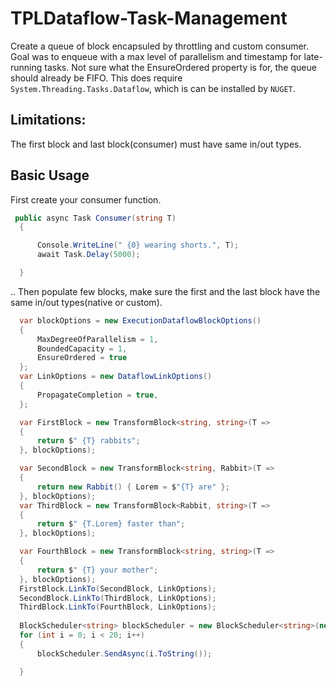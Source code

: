# TPLDataflow-Task-Management
Create a queue of block encapsuled by throttling and custom consumer. Goal was to enqueue with a max level of parallelism and
timestamp for late-running tasks. Not sure what the EnsureOrdered property is for, the queue should already be FIFO.
This does require `System.Threading.Tasks.Dataflow`, which is can be installed by `NUGET`.

## Limitations:
The first block and last block(consumer) must have same in/out types.

## Basic Usage
First create your consumer function.
```csharp
 public async Task Consumer(string T)
  {

      Console.WriteLine(" {0} wearing shorts.", T);
      await Task.Delay(5000);

  }
```
.. Then populate few blocks, make sure the first and the last block have the same in/out types(native or custom).
```csharp
  var blockOptions = new ExecutionDataflowBlockOptions()
  {
      MaxDegreeOfParallelism = 1,
      BoundedCapacity = 1,
      EnsureOrdered = true
  };
  var LinkOptions = new DataflowLinkOptions()
  {
      PropagateCompletion = true,
  };

  var FirstBlock = new TransformBlock<string, string>(T =>
  {
      return $" {T} rabbits";
  }, blockOptions);

  var SecondBlock = new TransformBlock<string, Rabbit>(T =>
  {
      return new Rabbit() { Lorem = $"{T} are" };
  }, blockOptions);
  var ThirdBlock = new TransformBlock<Rabbit, string>(T =>
  {
      return $" {T.Lorem} faster than";
  }, blockOptions);

  var FourthBlock = new TransformBlock<string, string>(T =>
  {
      return $" {T} your mother";
  }, blockOptions);
  FirstBlock.LinkTo(SecondBlock, LinkOptions);
  SecondBlock.LinkTo(ThirdBlock, LinkOptions);
  ThirdBlock.LinkTo(FourthBlock, LinkOptions);
  
  BlockScheduler<string> blockScheduler = new BlockScheduler<string>(new Capsule<string, string>(FirstBlock, FourthBlock), Consumer, DateTime.UtcNow.TimeOfDay, 1, 1);
  for (int i = 0; i < 20; i++)
  {
      blockScheduler.SendAsync(i.ToString());

  }
```
